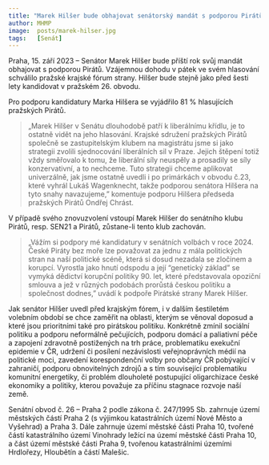 ```yaml
---
title: "Marek Hilšer bude obhajovat senátorský mandát s podporou Pirátů"
author: MHMP
image:  posts/marek-hilser.jpg
tags:   [Senát]
---
```


Praha, 15. září 2023 – Senátor Marek Hilšer bude příští rok svůj mandát obhajovat s podporou Pirátů. Vzájemnou dohodu v pátek ve svém hlasování schválilo pražské krajské fórum strany. Hilšer bude stejně jako před šesti lety kandidovat v pražském 26. obvodu.

Pro podporu kandidatury Marka Hilšera se vyjádřilo 81 % hlasujících pražských Pirátů. 

>„Marek Hilšer v Senátu dlouhodobě patří k liberálnímu křídlu, je to ostatně vidět na jeho hlasování. Krajské sdružení pražských Pirátů společně se zastupitelským klubem na magistrátu jsme si jako strategii zvolili sjednocování liberálních sil v Praze. Jejich štěpení totiž vždy směřovalo k tomu, že liberální síly neuspěly a prosadily se síly konzervativní, a to nechceme. Tuto strategii chceme aplikovat univerzálně, jak jsme ostatně uvedli i po primárkách v obvodu č.23, které vyhrál Lukáš Wagenknecht, takže podporou senátora Hilšera na tyto snahy navazujeme,” komentuje podporu Hilšera předseda pražských Pirátů Ondřej Chrást.

V případě svého znovuzvolení vstoupí Marek Hilšer do senátního klubu Pirátů, resp. SEN21 a Pirátů, zůstane-li tento klub zachován. 


>„Vážím si podpory mé kandidatury v senátních volbách v roce 2024. České Piráty bez moře lze považovat za jednu z mála politických stran na naší politické scéně, která si dosud nezadala se zločinem a korupcí. Vyrostla jako hnutí odspodu a její “genetický základ” se vymyká dědictví korupční politiky 90. let, které představovala opoziční smlouva a jež v různých podobách prorůstá českou politiku a společnost dodnes,” uvádí k podpoře Pirátské strany Marek Hilšer.

Jak senátor Hilšer uvedl před krajským fórem, i v dalším šestiletém volebním období se chce zaměřit na oblasti, kterým se věnoval doposud a které jsou prioritními také pro pirátskou politiku. Konkrétně zmínil sociální politiku a podporu neformálně pečujících, podporu domácí a paliativní péče a zapojení zdravotně postižených na trh práce, problematiku exekuční epidemie v ČR, udržení či posílení nezávislosti veřejnoprávních médií na politické moci, zavedení korespondenční volby pro občany ČR pobývající v zahraničí, podporu obnovitelných zdrojů a s tím související problematiku komunitní energetiky, či problém dlouholeté postupující oligarchizace české ekonomiky a politiky, kterou považuje za příčinu stagnace rozvoje naší země.  

Senátní obvod č. 26 – Praha 2 podle zákona č. 247/1995 Sb. zahrnuje území městských částí Praha 2 (s výjimkou katastrálních území Nové Město a Vyšehrad) a Praha 3. Dále zahrnuje území městské části Praha 10, tvořené částí katastrálního území Vinohrady ležící na území městské části Praha 10, a část území městské části Praha 9, tvořenou katastrálními územími Hrdlořezy, Hloubětín a částí Malešic.

